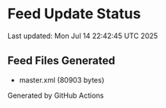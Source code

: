 # Feed Update Status
Last updated: Mon Jul 14 22:42:45 UTC 2025

## Feed Files Generated
- master.xml (80903 bytes)

Generated by GitHub Actions
